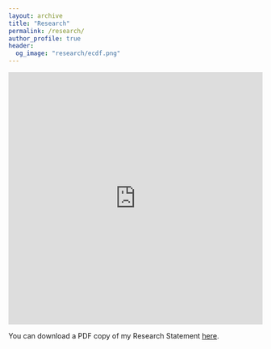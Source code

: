 ```yaml
---
layout: archive
title: "Research"
permalink: /research/
author_profile: true
header:
  og_image: "research/ecdf.png"
---
```


<iframe src="https://github.com/AbhisekGanguly/aninditaganguly/blob/master/files/pdf/Research_Statement_Anindita_Ganguly.pdf" width="100%" height="500" frameborder="no" border="0" marginwidth="0" marginheight="0"></iframe>

You can download a PDF copy of my Research Statement [here](https://github.com/AbhisekGanguly/aninditaganguly/blob/master/files/pdf/Research_Statement_Anindita_Ganguly.pdf).

